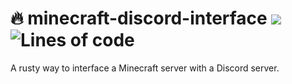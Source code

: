 # 🔥 minecraft-discord-interface <img src="https://github.com/Basicprogrammer10/minecraft-discord-interface/actions/workflows/rust.yml/badge.svg"></img> <img alt="Lines of code" src="https://img.shields.io/tokei/lines/github/Basicprogrammer10/minecraft-discord-interface?label=Total%20Lines">

A rusty way to interface a Minecraft server with a Discord server.
